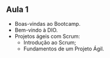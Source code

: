 ## Aula 1

- Boas-vindas ao Bootcamp.
- Bem-vindo à DIO.
- Projetos ágeis com Scrum:
  	- Introdução ao Scrum;
  	- Fundamentos de um Projeto Ágil.

